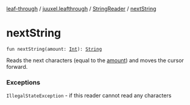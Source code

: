 [leaf-through](../../index.md) / [juuxel.leafthrough](../index.md) / [StringReader](index.md) / [nextString](./next-string.md)

# nextString

`fun nextString(amount: `[`Int`](https://kotlinlang.org/api/latest/jvm/stdlib/kotlin/-int/index.html)`): `[`String`](https://kotlinlang.org/api/latest/jvm/stdlib/kotlin/-string/index.html)

Reads the next characters (equal to the [amount](next-string.md#juuxel.leafthrough.StringReader$nextString(kotlin.Int)/amount)) and moves the cursor forward.

### Exceptions

`IllegalStateException` - if this reader cannot read any characters